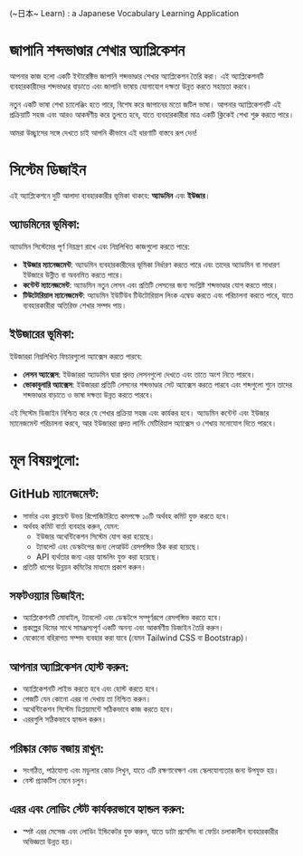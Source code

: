 (~日本~ Learn) : a Japanese Vocabulary Learning Application

# জাপানি শব্দভাণ্ডার শেখার অ্যাপ্লিকেশন

আপনার কাজ হলো একটি ইন্টারেক্টিভ জাপানি শব্দভাণ্ডার শেখার অ্যাপ্লিকেশন তৈরি করা।
এই অ্যাপ্লিকেশনটি ব্যবহারকারীদের শব্দভাণ্ডার বাড়াতে এবং জাপানি ভাষায় যোগাযোগ দক্ষতা উন্নত করতে সহায়তা করবে।

নতুন একটি ভাষা শেখা চ্যালেঞ্জিং হতে পারে, বিশেষ করে জাপানের মতো জটিল ভাষা।
আপনার অ্যাপ্লিকেশনটি এই প্রক্রিয়াটি সহজ এবং আরও আকর্ষণীয় করে তুলতে হবে, যাতে ব্যবহারকারীরা মাত্র একটি ক্লিকেই শেখা শুরু করতে পারে।

আমরা উচ্ছ্বাসের সঙ্গে দেখতে চাই আপনি কীভাবে এই ধারণাটি বাস্তবে রূপ দেন!


# সিস্টেম ডিজাইন

এই অ্যাপ্লিকেশনে দুটি আলাদা ব্যবহারকারীর ভূমিকা থাকবে: **অ্যাডমিন** এবং **ইউজার**।

## অ্যাডমিনের ভূমিকা:
অ্যাডমিন সিস্টেমের পূর্ণ নিয়ন্ত্রণ রাখে এবং নিম্নলিখিত কাজগুলো করতে পারে:

- **ইউজার ম্যানেজমেন্ট**: অ্যাডমিন ব্যবহারকারীদের ভূমিকা নির্ধারণ করতে পারে এবং তাদের অ্যাডমিন বা সাধারণ ইউজারে উন্নীত বা অবনমিত করতে পারে।
- **কন্টেন্ট ম্যানেজমেন্ট**: অ্যাডমিন নতুন লেসন এবং প্রতিটি লেসনের জন্য সংশ্লিষ্ট শব্দভাণ্ডার যোগ করতে পারে।
- **টিউটোরিয়াল ম্যানেজমেন্ট**: অ্যাডমিন ইউটিউব টিউটোরিয়াল লিংক এম্বেড করতে এবং পরিচালনা করতে পারে, যাতে ব্যবহারকারীরা অতিরিক্ত শেখার সম্পদ পায়।

## ইউজারের ভূমিকা:
ইউজাররা নিম্নলিখিত ফিচারগুলো অ্যাক্সেস করতে পারবে:

- **লেসন অ্যাক্সেস**: ইউজাররা অ্যাডমিন দ্বারা প্রদত্ত লেসনগুলো দেখতে এবং তাতে অংশ নিতে পারবে।
- **ভোকাবুলারি অ্যাক্সেস**: ইউজাররা প্রতিটি লেসনের শব্দভাণ্ডার সেট অ্যাক্সেস করতে পারবে এবং শব্দগুলো শুনে তাদের শব্দভাণ্ডার বাড়াতে ও ভাষা দক্ষতা উন্নত করতে পারবে।

এই সিস্টেম ডিজাইন নিশ্চিত করে যে শেখার প্রক্রিয়া সহজ এবং কার্যকর হবে। অ্যাডমিন কন্টেন্ট এবং ইউজার ম্যানেজমেন্ট পরিচালনা করবে, আর ইউজাররা প্রদত্ত লার্নিং মেটিরিয়াল অ্যাক্সেস ও শেখায় মনোযোগ দিতে পারবে।

# মূল বিষয়গুলো:

## GitHub ম্যানেজমেন্ট:
- সার্ভার এবং ক্লায়েন্ট উভয় রিপোজিটরিতে কমপক্ষে ১০টি অর্থবহ কমিট যুক্ত করতে হবে।
- অর্থবহ কমিট বার্তা ব্যবহার করুন, যেমন:
  - ইউজার অথেন্টিকেশন সিস্টেম যোগ করা হয়েছে।
  - ট্যাবলেট এবং ডেস্কটপের জন্য লেআউট রেসপন্সিভ ঠিক করা হয়েছে।
  - API ব্যর্থতার জন্য এরর হ্যান্ডলিং যুক্ত করা হয়েছে।
- প্রতিটি ধাপের উন্নয়ন কমিটের মাধ্যমে প্রকাশ করুন।

## সফটওয়্যার ডিজাইন:
- অ্যাপ্লিকেশনটি মোবাইল, ট্যাবলেট এবং ডেস্কটপে সম্পূর্ণরূপে রেসপন্সিভ করতে হবে।
- প্রকল্পের থিমের সাথে সামঞ্জস্যপূর্ণ একটি অনন্য এবং আকর্ষণীয় ডিজাইন তৈরি করুন।
- যেকোনো বহিরাগত সম্পদ ব্যবহার করা যাবে (যেমন Tailwind CSS বা Bootstrap)।

## আপনার অ্যাপ্লিকেশন হোস্ট করুন:
- অ্যাপ্লিকেশনটি লাইভ করতে হবে এবং হোস্ট করতে হবে।
- পেজটি যেন কোনো এরর না দেখায় তা নিশ্চিত করুন।
- অথেন্টিকেশন সিস্টেম ডিপ্লয়মেন্টে সঠিকভাবে কাজ করতে হবে।
- এররগুলি সঠিকভাবে হ্যান্ডল করুন।

## পরিষ্কার কোড বজায় রাখুন:
- সংগঠিত, পাঠযোগ্য এবং মডুলার কোড লিখুন, যাতে এটি রক্ষণাবেক্ষণ এবং স্কেলযোগ্যতার জন্য উপযুক্ত হয়।
- বেস্ট প্র্যাকটিস মেনে চলুন।

## এরর এবং লোডিং স্টেট কার্যকরভাবে হ্যান্ডল করুন:
- স্পষ্ট এরর মেসেজ এবং লোডিং ইন্ডিকেটর যুক্ত করুন, যাতে ডাটা প্রসেসিং বা ফেচিং চলাকালীন ব্যবহারকারীর অভিজ্ঞতা উন্নত হয়।
